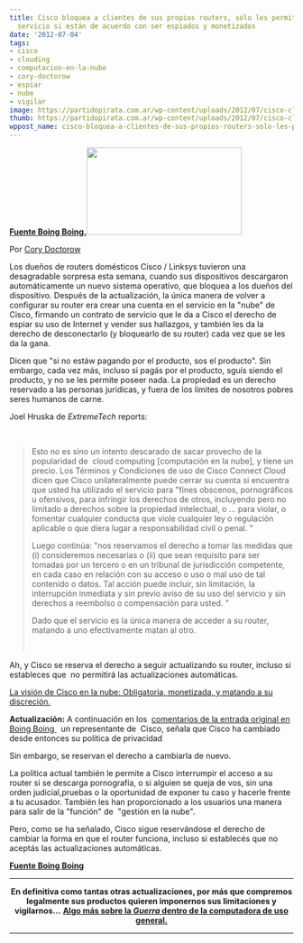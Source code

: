 ```yaml
---
title: Cisco bloquea a clientes de sus propios routers, sólo les permite acceder al
  servicio si están de acuerdo con ser espiados y monetizados
date: '2012-07-04'
tags:
- cisco
- clouding
- computacion-en-la-nube
- cory-doctorow
- espiar
- nube
- vigilar
image: https://partidopirata.com.ar/wp-content/uploads/2012/07/cisco-cloud-348x196.png.jpg
thumb: https://partidopirata.com.ar/wp-content/uploads/2012/07/cisco-cloud-348x196.png-150x150.jpg
wppost_name: cisco-bloquea-a-clientes-de-sus-propios-routers-solo-les-permite-acceder-al-servicio-si-estan-de-acuerdo-con-ser-espiados-y-monetizados
---
```


<strong><a href="http://boingboing.net/2012/07/03/cisco-locks-customers-out-of-t.html" target="_blank">Fuente Boing Boing.</a></strong><a href="https://partidopirata.com.ar/wp-content/uploads/2012/07/cisco-cloud-348x196.png.jpg"><img class="alignright size-full wp-image-5122" title="cisco-cloud-348x196.png" src="https://partidopirata.com.ar/wp-content/uploads/2012/07/cisco-cloud-348x196.png.jpg" alt="" width="275" height="155" /></a>

Por <a title="Posts by Cory Doctorow" href="http://boingboing.net/author/cory_doctorow_1" rel="author">Cory Doctorow</a>

Los dueños de routers domésticos Cisco / Linksys tuvieron una desagradable sorpresa esta semana, cuando sus dispositivos descargaron automáticamente un nuevo sistema operativo, que bloquea a los dueños del dispositivo. Después de la actualización, la única manera de volver a configurar su router era crear una cuenta en el servicio en la "nube" de Cisco, firmando un contrato de servicio que le da a Cisco el derecho de espiar su uso de Internet y vender sus hallazgos, y también les da la derecho de desconectarlo (y bloquearlo de su router) cada vez que se les da la gana.

Dicen que "si no estáw pagando por el producto, sos el producto". Sin embargo, cada vez más, incluso si pagás por el producto, sguís siendo el producto, y no se les permite poseer nada. La propiedad es un derecho reservado a las personas jurídicas, y fuera de los límites de nosotros pobres seres humanos de carne.

Joel Hruska de <em>ExtremeTech</em> reports:

&nbsp;
<blockquote>Esto no es sino un intento descarado de sacar provecho de la popularidad de  cloud computing [computación en la nube], y tiene un precio. Los Términos y Condiciones de uso de Cisco Connect Cloud dicen que Cisco unilateralmente puede cerrar su cuenta si encuentra que usted ha utilizado el servicio para "fines obscenos, pornográficos u ofensivos, para infringir los derechos de otros, incluyendo pero no limitado a derechos sobre la propiedad intelectual, o ... para violar, o fomentar cualquier conducta que viole cualquier ley o regulación aplicable o que diera lugar a responsabilidad civil o penal. "

Luego continúa: "nos reservamos el derecho a tomar las medidas que (i) consideremos necesarias o (ii) que sean requisito para ser tomadas por un tercero o en un tribunal de jurisdicción competente, en cada caso en relación con su acceso o uso o mal uso de tal contenido o datos. Tal acción puede incluir, sin limitación, la interrupción inmediata y sin previo aviso de su uso del servicio y sin derechos a reembolso o compensación para usted. "

Dado que el servicio es la única manera de acceder a su router, matando a uno efectivamente matan al otro.

&nbsp;</blockquote>
Ah, y Cisco se reserva el derecho a seguir actualizando su router, incluso si estableces que  no permitirá las actualizaciones automáticas.

<a href="http://www.extremetech.com/computing/132142-ciscos-cloud-vision-mandatory-monetized-and-killed-at-their-discretion" target="_blank">La visión de Cisco en la nube: Obligatoria, monetizada, y matando a su discreción.</a>

<strong>Actualización:</strong> A continuación en los  <a href="http://boingboing.net/2012/07/03/cisco-locks-customers-out-of-t.html#comment-575612463">comentarios de la entrada original en Boing Boing </a>  un representante de  Cisco, señala que Cisco ha cambiado desde entonces su política de privacidad

Sin embargo, se reservan el derecho a cambiarla de nuevo.

La política actual también le permite a Cisco interrumpir el acceso a su router si se descarga pornografía, o si alguien se queja de vos, sin una orden judicial,pruebas o la oportunidad de exponer tu caso y hacerle frente a tu acusador.
También les han proporcionado a los usuarios una manera para salir de la "función" de  "gestión en la nube".

Pero, como se ha señalado, Cisco sigue reservándose el derecho de cambiar la forma en que el router funciona, incluso si establecés que no aceptás las actualizaciones automáticas.

<strong></strong><strong><a href="http://boingboing.net/2012/07/03/cisco-locks-customers-out-of-t.html" target="_blank">Fuente Boing Boing</a></strong>

<hr />
<p style="text-align: center;"><strong>En definitiva como tantas otras actualizaciones, por más que compremos legalmente sus productos quieren imponernos sus limitaciones y vigilarnos...</strong>
<strong> <a href="https://partidopirata.com.ar/2702/cory-doctorow-la-inminente-guerra-en-la-computadora-de-proposito-general">Algo más sobre la <em>Guerra</em> dentro de la computadora de uso general.</a></strong></p>


<hr />
